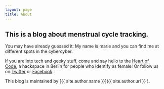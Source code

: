 ```yaml
---
layout: page
title: About
---
```


## This is a blog about menstrual cycle tracking.

You may have already guessed it: My name is marie and you can find me at different spots in the cybercyber.

If you are into tech and geeky stuff, come and say hello to the [Heart of Code](http://heartofcode.org), a hackspace in Berlin for people who identify as female! Or follow us on [Twitter](https://twitter.com/heartofcode) or [Facebook](https://facebook.com/heartofcode).



This blog is maintained by [{{ site.author.name }}]({{ site.author.url }} ).
